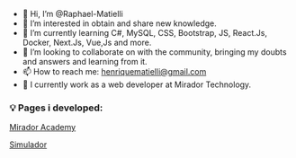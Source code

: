 - 👋 Hi, I’m @Raphael-Matielli
- 👀 I’m interested in obtain and share new knowledge.
- 🌱 I’m currently learning C#, MySQL, CSS, Bootstrap, JS, React.Js, Docker, Next.Js, Vue,Js and more.
- 💞️ I’m looking to collaborate on with the community, bringing my doubts and answers and learning from it.
- 📫 How to reach me: henriquematielli@gmail.com
- 💼 I currently work as a web developer at Mirador Technology.

### 💡 Pages i developed:

   [Mirador Academy](https://combo1.mirador-academy.com.br/)

   [Simulador](https://combo1.mirador-academy.com.br/simulator/)

<!---
Raphael-Matielli/Raphael-Matielli is a ✨ special ✨ repository because its `README.md` (this file) appears on your GitHub profile.
You can click the Preview link to take a look at your changes.
--->
